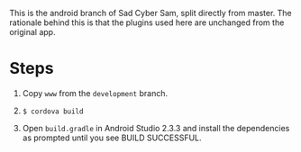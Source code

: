 This is the android branch of Sad Cyber Sam, split directly from master. The rationale behind this is that the plugins used here are unchanged from the original app.

# Steps

1. Copy `www` from the `development` branch.

2. `$ cordova build`

3. Open `build.gradle` in Android Studio 2.3.3 and install the dependencies as prompted until you see BUILD SUCCESSFUL.
